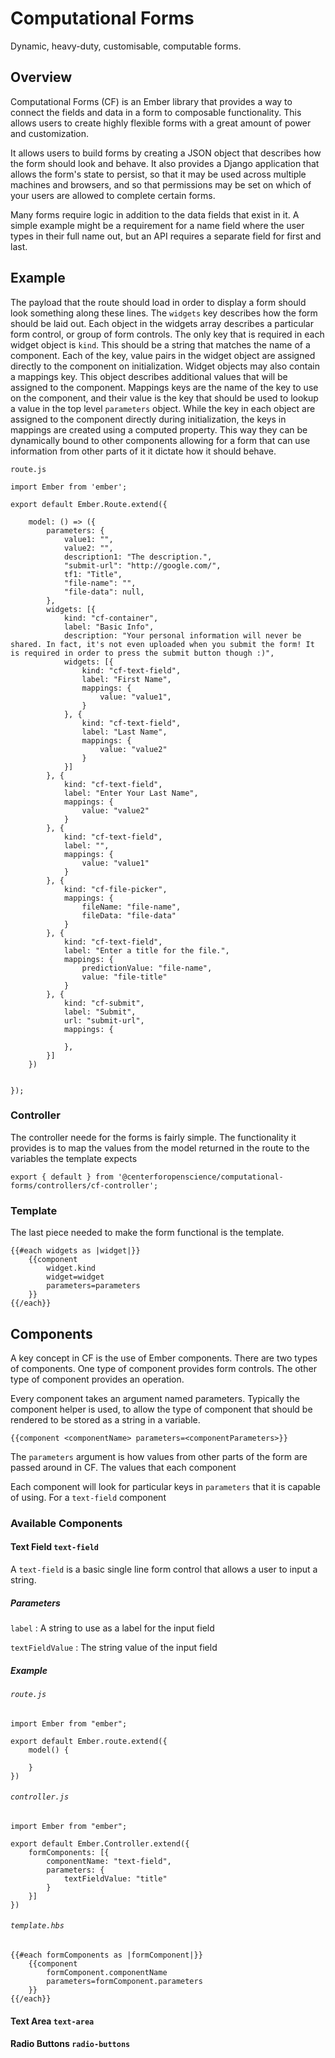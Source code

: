 # Computational Forms

Dynamic, heavy-duty, customisable, computable forms.

## Overview

Computational Forms (CF) is an Ember library that provides a way to connect the fields and data in a form to composable functionality. This allows users to create highly flexible forms with a great amount of power and customization.

It allows users to build forms by creating a JSON object that describes how the form should look and behave. It also provides a Django application that allows the form's state to persist, so that it may be used across multiple machines and browsers, and so that permissions may be set on which of your users are allowed to complete certain forms.

Many forms require logic in addition to the data fields that exist in it. A simple example might be a requirement for a name field where the user types in their full name out, but an API requires a separate field for first and last.

## Example

The payload that the route should load in order to display a form should look something along these lines. The `widgets` key describes how the form should be laid out. Each object in the widgets array describes a particular form control, or group of form controls. The only key that is required in each widget object is `kind`. This should be a string that matches the name of a component. Each of the key, value pairs in the widget object are assigned directly to the component on initialization. Widget objects may also contain a mappings key. This object describes additional values that will be assigned to the component. Mappings keys are the name of the key to use on the component, and their value is the key that should be used to lookup a value in the top level `parameters` object. While the key in each object are assigned to the component directly during initialization, the keys in mappings are created using a computed property. This way they can be dynamically bound to other components allowing for a form that can use information from other parts of it it dictate how it should behave.

`route.js`
    
    import Ember from 'ember';

    export default Ember.Route.extend({

        model: () => ({
            parameters: {
                value1: "",
                value2: "",
                description1: "The description.",
                "submit-url": "http://google.com/",
                tf1: "Title",
                "file-name": "",
                "file-data": null,
            },
            widgets: [{
                kind: "cf-container",
                label: "Basic Info",
                description: "Your personal information will never be shared. In fact, it's not even uploaded when you submit the form! It is required in order to press the submit button though :)",
                widgets: [{
                    kind: "cf-text-field",
                    label: "First Name",
                    mappings: {
                        value: "value1",
                    }
                }, {
                    kind: "cf-text-field",
                    label: "Last Name",
                    mappings: {
                        value: "value2"
                    }
                }]
            }, {
                kind: "cf-text-field",
                label: "Enter Your Last Name",
                mappings: {
                    value: "value2"
                }
            }, {
                kind: "cf-text-field",
                label: "",
                mappings: {
                    value: "value1"
                }
            }, {
                kind: "cf-file-picker",
                mappings: {
                    fileName: "file-name",
                    fileData: "file-data"
                }
            }, {
                kind: "cf-text-field",
                label: "Enter a title for the file.",
                mappings: {
                    predictionValue: "file-name",
                    value: "file-title"
                }
            }, {
                kind: "cf-submit",
                label: "Submit",
                url: "submit-url",
                mappings: {
                    
                },
            }]
        })


    });

### Controller

The controller neede for the forms is fairly simple. The functionality it provides is to map the values from the model returned in the route to the variables the template expects

    export { default } from '@centerforopenscience/computational-forms/controllers/cf-controller';


### Template

The last piece needed to make the form functional is the template.

    {{#each widgets as |widget|}}
        {{component
            widget.kind
            widget=widget
            parameters=parameters
        }}
    {{/each}}


## Components

A key concept in CF is the use of Ember components. There are two types of components. One type of component provides form controls. The other type of component provides an operation.

Every component takes an argument named parameters. Typically the component helper is used, to allow the type of component that should be rendered to be stored as a string in a variable.

	{{component <componentName> parameters=<componentParameters>}}
    
The `parameters` argument is how values from other parts of the form are passed around in CF. The values that each component 

Each component will look for particular keys in `parameters` that  it is capable of using. For a `text-field` component



### Available Components

#### Text Field `text-field`

A `text-field` is a basic single line form control that allows a user to input a string.

##### Parameters

`label` : A string to use as a label for the input field

`textFieldValue` : The string value of the input field

##### Example

###### `route.js`
    
    import Ember from "ember";
    
    export default Ember.route.extend({
    	model() {
        	
        }
    })

###### `controller.js`

	import Ember from "ember";
	
    export default Ember.Controller.extend({
        formComponents: [{
        	componentName: "text-field",
          	parameters: {
            	textFieldValue: "title"
            }  
        }]
    })

###### `template.hbs`
    
	{{#each formComponents as |formComponent|}}
		{{component
        	formComponent.componentName
            parameters=formComponent.parameters
        }}
	{{/each}}
    
#### Text Area `text-area`

#### Radio Buttons `radio-buttons`

